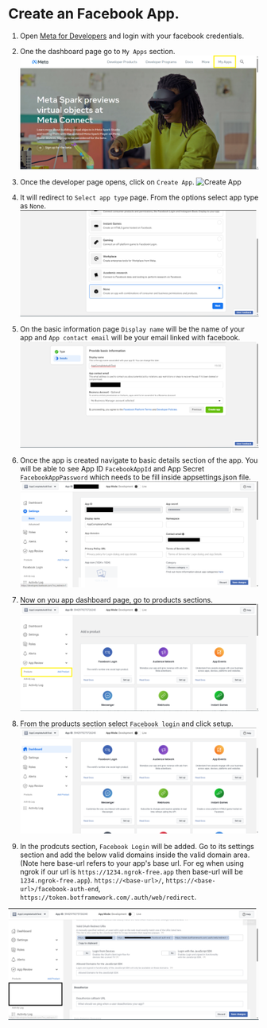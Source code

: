 # Create an Facebook App.

1. Open [Meta for Developers](https://developers.facebook.com/) and login with your facebook credentials.

2. One the dashboard page go to `My Apps` section.
![Meta Dashboard](meta-dashboard.png)

3. Once the developer page opens, click on `Create App`.
![Create App](create-app-page.png)

4. It will redirect to `Select app type` page. From the options select app type as `None`.
![App Type](app-type-creation.png)

5. On the basic information page `Display name` will be the name of your app and `App contact email` will be your email linked with facebook.
![Basic Information](app-registration.png)

6. Once the app is created navigate to basic details section of the app. You will be able to see App ID `FacebookAppId` and App Secret `FacebookAppPassword` which needs to be fill inside appsettings.json file.
![App Information](app-details.png)

7. Now on you app dashboard page, go to products sections.
![Add Product](dashboard-page.png)

8. From the products section select `Facebook login` and click setup.
![Facebook Service](products-page.png)

9. In the prodcuts section, `Facebook Login` will be added. Go to its settings section and add the below valid domains inside the valid domain area. (Note here base-url refers to your app's base url. For eg when using ngrok if our url is `https://1234.ngrok-free.app` then base-url will be `1234.ngrok-free.app`).
`https://<base-url>/`, `https://<base-url>/facebook-auth-end`, `https://token.botframework.com/.auth/web/redirect`.

![Valid Domains](valid-domains.png)